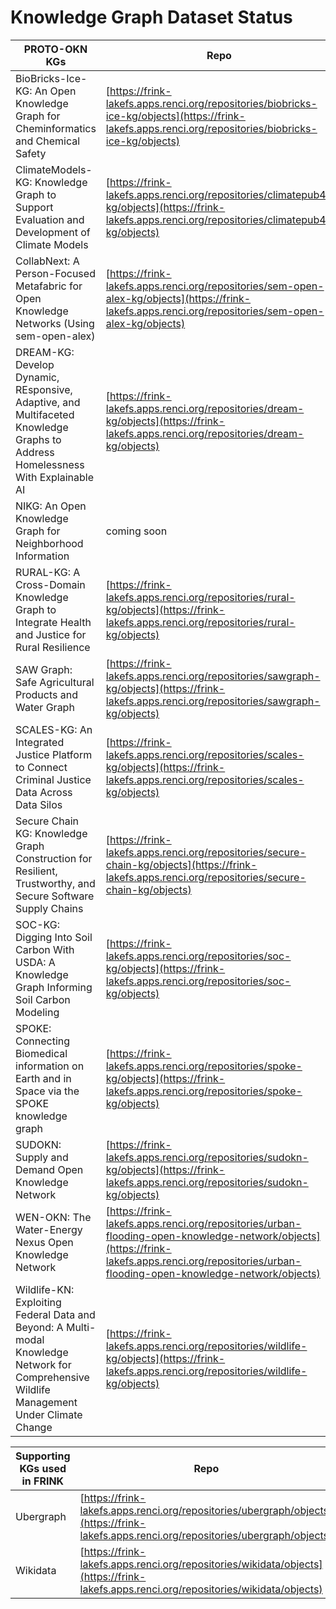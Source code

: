 # Knowledge Graph Dataset Status

| PROTO-OKN KGs                                          | Repo                                                                                                                                                                                             | Format |
|--------------------------------------------------|--------------------------------------------------------------------------------------------------------------------------------------------------------------------------------------------------|--------|
| BioBricks-Ice-KG: An Open Knowledge Graph for Cheminformatics and Chemical Safety                                | [https://frink-lakefs.apps.renci.org/repositories/biobricks-ice-kg/objects](https://frink-lakefs.apps.renci.org/repositories/biobricks-ice-kg/objects)                                           | hdt   |
| ClimateModels-KG: Knowledge Graph to Support Evaluation and Development of Climate Models                                         | [https://frink-lakefs.apps.renci.org/repositories/climatepub4-kg/objects](https://frink-lakefs.apps.renci.org/repositories/climatepub4-kg/objects)                                                           | rdf    |
| CollabNext: A Person-Focused Metafabric for Open Knowledge Networks (Using sem-open-alex)                                    | [https://frink-lakefs.apps.renci.org/repositories/sem-open-alex-kg/objects](https://frink-lakefs.apps.renci.org/repositories/sem-open-alex-kg/objects)                                           | trig   |
| DREAM-KG: Develop Dynamic, REsponsive, Adaptive, and Multifaceted Knowledge Graphs to Address Homelessness With Explainable AI                                         | [https://frink-lakefs.apps.renci.org/repositories/dream-kg/objects](https://frink-lakefs.apps.renci.org/repositories/dream-kg/objects)                                                           | ttl    |
| NIKG: An Open Knowledge Graph for Neighborhood Information | coming soon | |
| RURAL-KG: A Cross-Domain Knowledge Graph to Integrate Health and Justice for Rural Resilience | [https://frink-lakefs.apps.renci.org/repositories/rural-kg/objects](https://frink-lakefs.apps.renci.org/repositories/rural-kg/objects)| ttl |
| SAW Graph: Safe Agricultural Products and Water Graph                                       | [https://frink-lakefs.apps.renci.org/repositories/sawgraph-kg/objects](https://frink-lakefs.apps.renci.org/repositories/sawgraph-kg/objects)                                                           | ttl    |
| SCALES-KG: An Integrated Justice Platform to Connect Criminal Justice Data Across Data Silos                                         | [https://frink-lakefs.apps.renci.org/repositories/scales-kg/objects](https://frink-lakefs.apps.renci.org/repositories/scales-kg/objects)                                                         | ttl    |
| Secure Chain KG: Knowledge Graph Construction for Resilient, Trustworthy, and Secure Software Supply Chains                                  | [https://frink-lakefs.apps.renci.org/repositories/secure-chain-kg/objects](https://frink-lakefs.apps.renci.org/repositories/secure-chain-kg/objects)                                                           | ttl    |
| SOC-KG: Digging Into Soil Carbon With USDA: A Knowledge Graph Informing Soil Carbon Modeling                                           | [https://frink-lakefs.apps.renci.org/repositories/soc-kg/objects](https://frink-lakefs.apps.renci.org/repositories/soc-kg/objects)                                                               | ttl   |
| SPOKE: Connecting Biomedical information on Earth and in Space via the SPOKE knowledge graph | [https://frink-lakefs.apps.renci.org/repositories/spoke-kg/objects](https://frink-lakefs.apps.renci.org/repositories/spoke-kg/objects) | rdf |
| SUDOKN: Supply and Demand Open Knowledge Network                                         | [https://frink-lakefs.apps.renci.org/repositories/sudokn-kg/objects](https://frink-lakefs.apps.renci.org/repositories/sudokn-kg/objects)                                                           | ttl    |
| WEN-OKN: The Water-Energy Nexus Open Knowledge Network            | [https://frink-lakefs.apps.renci.org/repositories/urban-flooding-open-knowledge-network/objects](https://frink-lakefs.apps.renci.org/repositories/urban-flooding-open-knowledge-network/objects) | nq     |
| Wildlife-KN: Exploiting Federal Data and Beyond: A Multi-modal Knowledge Network for Comprehensive Wildlife Management Under Climate Change            | [https://frink-lakefs.apps.renci.org/repositories/wildlife-kg/objects](https://frink-lakefs.apps.renci.org/repositories/wildlife-kg/objects) | neo4j     |



| Supporting KGs used in FRINK                                         | Repo                                                                                                                                                                                             | Format |
|--------------------------------------------------|--------------------------------------------------------------------------------------------------------------------------------------------------------------------------------------------------|--------|
| Ubergraph                                        | [https://frink-lakefs.apps.renci.org/repositories/ubergraph/objects](https://frink-lakefs.apps.renci.org/repositories/ubergraph/objects)                                                         | hdt    |
| Wikidata                                         | [https://frink-lakefs.apps.renci.org/repositories/wikidata/objects](https://frink-lakefs.apps.renci.org/repositories/wikidata/objects)                                                           | hdt    |